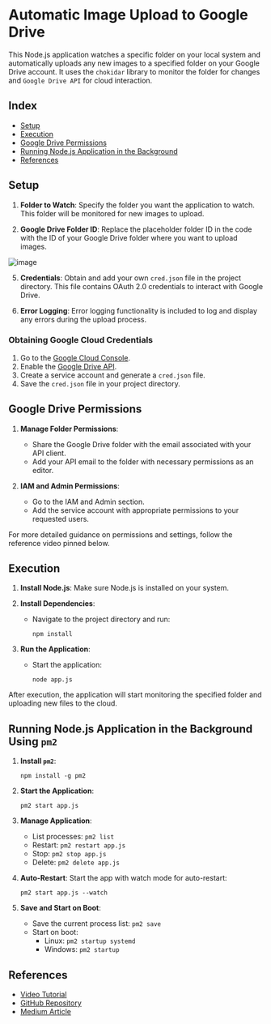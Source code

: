 # Automatic Image Upload to Google Drive

This Node.js application watches a specific folder on your local system and automatically uploads any new images to a specified folder on your Google Drive account. It uses the `chokidar` library to monitor the folder for changes and `Google Drive API` for cloud interaction.

## Index

- [Setup](#setup)
- [Execution](#execution)
- [Google Drive Permissions](#google-drive-permissions)
- [Running Node.js Application in the Background](#running-nodejs-application-in-the-background-using-pm2)
- [References](#references)

## Setup

1. **Folder to Watch**: Specify the folder you want the application to watch. This folder will be monitored for new images to upload.
   
2. **Google Drive Folder ID**: Replace the placeholder folder ID in the code with the ID of your Google Drive folder where you want to upload images.

![image](https://github.com/HarshaLakkaraju/upload_to_drive_using_node/assets/96900085/2993a4b5-43b0-4bae-b678-0e5e1bbf0372)

5. **Credentials**: Obtain and add your own `cred.json` file in the project directory. This file contains OAuth 2.0 credentials to interact with Google Drive.

6. **Error Logging**: Error logging functionality is included to log and display any errors during the upload process.

### Obtaining Google Cloud Credentials

1. Go to the [Google Cloud Console](https://cloud.google.com/).
2. Enable the [Google Drive API](https://console.cloud.google.com/apis/library/drive.googleapis.com).
3. Create a service account and generate a `cred.json` file.
4. Save the `cred.json` file in your project directory.

## Google Drive Permissions

1. **Manage Folder Permissions**:
    - Share the Google Drive folder with the email associated with your API client.
    - Add your API email to the folder with necessary permissions as an editor.
  
2. **IAM and Admin Permissions**:
    - Go to the IAM and Admin section.
    - Add the service account with appropriate permissions to your requested users.

For more detailed guidance on permissions and settings, follow the reference video pinned below.

## Execution

1. **Install Node.js**: Make sure Node.js is installed on your system.

2. **Install Dependencies**:
    - Navigate to the project directory and run:
        ```shell
        npm install
        ```

3. **Run the Application**:
    - Start the application:
        ```shell
        node app.js
        ```

After execution, the application will start monitoring the specified folder and uploading new files to the cloud.

## Running Node.js Application in the Background Using `pm2`

1. **Install `pm2`**:
    ```shell
    npm install -g pm2
    ```

2. **Start the Application**:
    ```shell
    pm2 start app.js
    ```

3. **Manage Application**:
    - List processes: `pm2 list`
    - Restart: `pm2 restart app.js`
    - Stop: `pm2 stop app.js`
    - Delete: `pm2 delete app.js`

4. **Auto-Restart**:
    Start the app with watch mode for auto-restart:
    ```shell
    pm2 start app.js --watch
    ```

5. **Save and Start on Boot**:
    - Save the current process list: `pm2 save`
    - Start on boot:
        - Linux: `pm2 startup systemd`
        - Windows: `pm2 startup`

## References

- [Video Tutorial](https://www.youtube.com/watch?v=jaNo14iQdxk)
- [GitHub Repository](https://github.com/phegondev/uploadImageToGoogleDrive/tree/angular-java)
- [Medium Article](https://medium.com/@dev003/how-to-upload-and-read-files-from-google-drive-in-a-java-application-a2f17b7fafa7)
